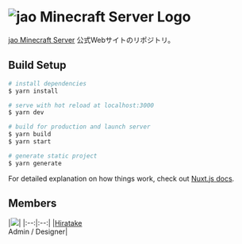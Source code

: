 # ![jao Minecraft Server Logo](https://user-images.githubusercontent.com/23224932/42416047-36adc45a-829f-11e8-9d05-46d566c437e8.png)

[jao Minecraft Server](https://jaoafa.com) 公式Webサイトのリポジトリ。

## Build Setup

```bash
# install dependencies
$ yarn install

# serve with hot reload at localhost:3000
$ yarn dev

# build for production and launch server
$ yarn build
$ yarn start

# generate static project
$ yarn generate
```

For detailed explanation on how things work, check out [Nuxt.js docs](https://nuxtjs.org).

## Members

|![](https://avatars0.githubusercontent.com/u/23224932?s=80&v=4)|
|:--:|:--:|
|[Hiratake](https://github.com/Hiratake)<br />Admin / Designer|
